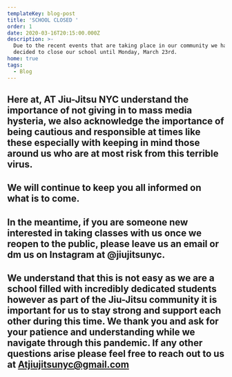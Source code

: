 ```yaml
---
templateKey: blog-post
title: 'SCHOOL CLOSED '
order: 1
date: 2020-03-16T20:15:00.000Z
description: >-
  Due to the recent events that are taking place in our community we have
  decided to close our school until Monday, March 23rd.
home: true
tags:
  - Blog
---
```

## Here at, AT Jiu-Jitsu NYC understand the importance of not giving in to mass media hysteria, we also acknowledge the importance of being cautious and responsible at times like these especially with keeping in mind those around us who are at most risk from this terrible virus.

## We will continue to keep you all informed on what is to come. 

## In the meantime, if you are someone new interested in taking classes with us once we reopen to the public, please leave us an email or dm us on Instagram at @jiujitsunyc. 

## We understand that this is not easy as we are a school filled with incredibly dedicated students however as part of the Jiu-Jitsu community it is important for us to stay strong and support each other during this time. We thank you and ask for your patience and understanding while we navigate through this pandemic. If any other questions arise please feel free to reach out to us at Atjiujitsunyc@gmail.com
